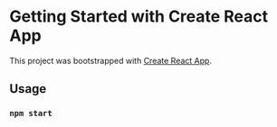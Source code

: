 # Getting Started with Create React App

This project was bootstrapped with [Create React App](https://github.com/facebook/create-react-app).

## Usage
### `npm start`
